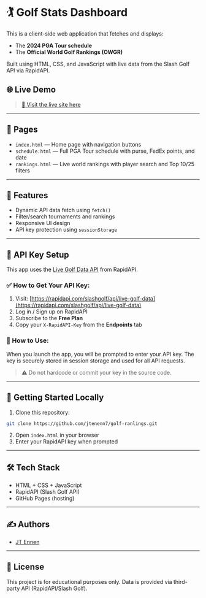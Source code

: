 # 🏌️ Golf Stats Dashboard

This is a client-side web application that fetches and displays:
- The **2024 PGA Tour schedule**
- The **Official World Golf Rankings (OWGR)**

Built using HTML, CSS, and JavaScript with live data from the Slash Golf API via RapidAPI.

## 🌐 Live Demo
> [🔗 Visit the live site here](https://jtennen7.github.io/golf-rankings/)  

---

## 📁 Pages
- `index.html` — Home page with navigation buttons
- `schedule.html` — Full PGA Tour schedule with purse, FedEx points, and date
- `rankings.html` — Live world rankings with player search and Top 10/25 filters

---

## 🧠 Features
- Dynamic API data fetch using `fetch()`
- Filter/search tournaments and rankings
- Responsive UI design
- API key protection using `sessionStorage`

---

## 🔐 API Key Setup

This app uses the [Live Golf Data API](https://rapidapi.com/slashgolf/api/live-golf-data) from RapidAPI.

### ✅ How to Get Your API Key:
1. Visit: [https://rapidapi.com/slashgolf/api/live-golf-data](https://rapidapi.com/slashgolf/api/live-golf-data)
2. Log in / Sign up on RapidAPI
3. Subscribe to the **Free Plan**
4. Copy your `X-RapidAPI-Key` from the **Endpoints** tab

### 🔑 How to Use:
When you launch the app, you will be prompted to enter your API key. The key is securely stored in session storage and used for all API requests.

> ⚠️ Do not hardcode or commit your key in the source code.

---

## 🚀 Getting Started Locally

1. Clone this repository:
```bash
git clone https://github.com/jtenenn7/golf-ranlings.git
```
2. Open `index.html` in your browser
3. Enter your RapidAPI key when prompted

---

## 🛠️ Tech Stack
- HTML + CSS + JavaScript
- RapidAPI (Slash Golf API)
- GitHub Pages (hosting)

---

## ✍️ Authors
- [JT Ennen](https://github.com/jtennen7)

---

## 📜 License
This project is for educational purposes only. Data is provided via third-party API (RapidAPI/Slash Golf).
